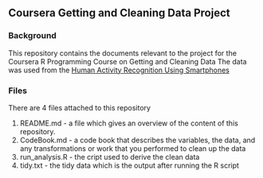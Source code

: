 ## Coursera Getting and Cleaning Data Project

### Background 

This repository contains the documents relevant to the project for the Coursera R Programming Course on Getting and Cleaning Data
The data was used from the [Human Activity Recognition Using Smartphones](http://archive.ics.uci.edu/ml/datasets/Human+Activity+Recognition+Using+Smartphones)

### Files

There are 4 files attached to this repository

1. README.md - a file which gives an overview of the content of this repository.
2. CodeBook.md - a code book that describes the variables, the data, and any transformations or work that you performed to clean up the data
3. run_analysis.R - the cript used to derive the clean data
4. tidy.txt - the tidy data which is the output after running the R script
